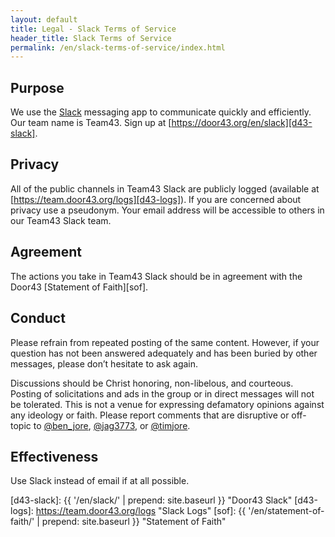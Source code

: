 ```yaml
---
layout: default
title: Legal - Slack Terms of Service
header_title: Slack Terms of Service
permalink: /en/slack-terms-of-service/index.html
---
```


## Purpose

We use the [Slack](https://slack.com/downloads) messaging app to communicate quickly and efficiently. Our team name is Team43. Sign up at [https://door43.org/en/slack][d43-slack].

## Privacy

All of the public channels in Team43 Slack are publicly logged (available at [https://team.door43.org/logs][d43-logs]). If you are concerned about privacy use a pseudonym. Your email address will be accessible to others in our Team43 Slack team.

## Agreement

The actions you take in Team43 Slack should be in agreement with the Door43 [Statement of Faith][sof].

## Conduct

Please refrain from repeated posting of the same content. However, if your question has not been answered adequately and has been buried by other messages, please don’t hesitate to ask again.

Discussions should be Christ honoring, non-libelous, and courteous. Posting of solicitations and ads in the group or in direct messages will not be tolerated. This is not a venue for expressing defamatory opinions against any ideology or faith. Please report comments that are disruptive or off-topic to [@ben_jore](https://git.door43.org/ben_jore), [@jag3773](https://git.door43.org/jag3773), or [@timjore](https://git.door43.org/timjore.).

## Effectiveness

Use Slack instead of email if at all possible.


[d43-slack]: {{ '/en/slack/' | prepend: site.baseurl }} "Door43 Slack"
[d43-logs]: https://team.door43.org/logs "Slack Logs"
[sof]: {{ '/en/statement-of-faith/' | prepend: site.baseurl }} "Statement of Faith"
